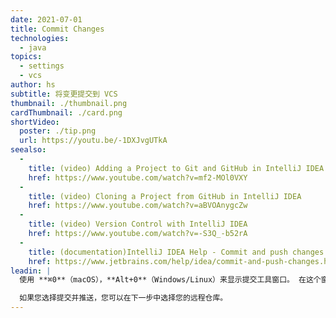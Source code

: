 ```yaml
---
date: 2021-07-01
title: Commit Changes
technologies:
  - java
topics:
  - settings
  - vcs
author: hs
subtitle: 将变更提交到 VCS
thumbnail: ./thumbnail.png
cardThumbnail: ./card.png
shortVideo:
  poster: ./tip.png
  url: https://youtu.be/-1DXJvgUTkA
seealso:
  - 
    title: (video) Adding a Project to Git and GitHub in IntelliJ IDEA
    href: https://www.youtube.com/watch?v=mf2-MOl0VXY
  - 
    title: (video) Cloning a Project from GitHub in IntelliJ IDEA
    href: https://www.youtube.com/watch?v=aBVOAnygcZw
  - 
    title: (video) Version Control with IntelliJ IDEA
    href: https://www.youtube.com/watch?v=-S3Q_-b52rA
  - 
    title: (documentation)IntelliJ IDEA Help - Commit and push changes to Git repository
    href: https://www.jetbrains.com/help/idea/commit-and-push-changes.html
leadin: |
  使用 **⌘0**（macOS），**Alt+0**（Windows/Linux）来显示提交工具窗口。 在这个窗口，您可以按 **提交** 来提交您的修改，或者按 **提交并推送**。 或者，您可以使用 **⌘K**（macOS），**Ctrl+K**（Windows/Linux）来提交您的变更，或使用 **⌥⌘K**（macOS），**Ctrl+Shift+K**（Windows/Linux）来提交并推送您的变更。

  如果您选择提交并推送，您可以在下一步中选择您的远程仓库。
---
```


